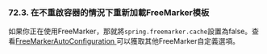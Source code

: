 ### 72.3. 在不重啟容器的情況下重新加載FreeMarker模板

如果你正在使用FreeMarker，那就將`spring.freemarker.cache`設置為false。查看[FreeMarkerAutoConfiguration ](http://github.com/spring-projects/spring-boot/tree/master/spring-boot-autoconfigure/src/main/java/org/springframework/boot/autoconfigure/freemarker/FreeMarkerAutoConfiguration.java)可以獲取其他FreeMarker自定義選項。
